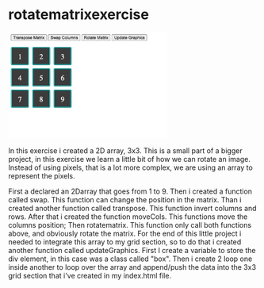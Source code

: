 # rotatematrixexercise

<img src="rotatematrix_photo.jpeg" width="320px" title="Rotate Matrix Example">

In this exercise i created a 2D array, 3x3.
This is a small part of a bigger project, in this exercise we learn a little bit of how we can rotate an image.
Instead of using pixels, that is a lot more complex, we are using an array to represent the pixels.

First a declared an 2Darray that goes from 1 to 9.
Then i created a function called swap. This function can change the position in the matrix.
Than i created another function called transpose. This function invert columns and rows.
After that i created the function moveCols. This functions move the columns position;
Then rotatematrix. This function only call both functions above, and obviously rotate the matrix.
For the end of this little project i needed to integrate this array to my grid section, so to do that i created another function called updateGraphics.
First I create a variable to store the div element, in this case was a class called "box".
Then i create 2 loop one inside another to loop over the array and append/push the data into the 3x3 grid section that i've created in my index.html file.
